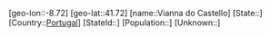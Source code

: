 ﻿---
location: [41.72,-8.72]
type: City
tags:
- geo/City


SpocWebEntityId: 35269
isDeleted: false
confidential: public

---
[geo-lon::-8.72]
[geo-lat::41.72]
[name::Vianna do Castello]
[State::]
[Country::[Portugal](geo/Continent/Europe/Portugal.md)]
[StateId::]
[Population::]
[Unknown::]

